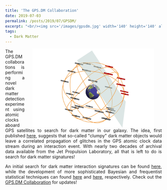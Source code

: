 ```yaml
---
title: 'The GPS.DM Collaboration'
date: 2019-07-03
permalink: /posts/2019/07/GPSDM/
excerpt: "<br/><img src='/images/gpsdm.jpg' width='140' height='140' align='left' hspace='15'> The GPS.DM Collaboration is searching for dark matter using GPS atomic clock data. The techniques developed by this group have wide applicability to other networks of precision measurement devises searching for exotic physics."
tags:
  - Dark Matter
---
```

<div align="justify">
<p align="center">
  <img width="392" height="255" src="/images/gpsdm-1.jpg" align="right" hspace="25">
</p>

The GPS.DM collaborations is performing a novel dark matter detection experiment using atomic clocks aboard GPS satellites to search for dark matter in our galaxy. The idea, first published <a href="https://www.nature.com/articles/nphys3137">here</a>, suggests that so-called "clumpy" dark matter objects would leave a correlated propagation of glitches in the GPS atomic clock data stream during an interaction event. With nearly two decades of archival data available from the Jet Propulsion Laboratory, all that is left to do is search for dark matter signatures! 

An initial search for dark matter interaction signatures can be found <a href="https://www.nature.com/articles/s41467-017-01440-4">here</a>, while the development of more sophisticated Bayesian and frequentist statistical techniques can found <a href="https://journals.aps.org/prd/abstract/10.1103/PhysRevD.97.083009">here</a> and <a href="https://arxiv.org/abs/1908.03320">here</a>, respectively. Check out the <a href="http://www.dereviankogroup.com/gps-dark-matter/">GPS.DM Collaboration</a> for updates!
</div>